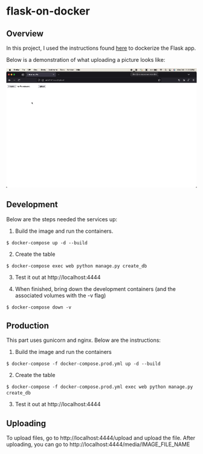 # flask-on-docker

## Overview
In this project, I used the instructions found [here](https://testdriven.io/blog/dockerizing-flask-with-postgres-gunicorn-and-nginx/) to dockerize the Flask app.

Below is a demonstration of what uploading a picture looks like:

![Demo GIF](demo.gif)

## Development

Below are the steps needed the services up:

1. Build the image and run the containers.

```
$ docker-compose up -d --build
```

2. Create the table

```
$ docker-compose exec web python manage.py create_db
```

3. Test it out at http://localhost:4444

4. When finished, bring down the development containers (and the associated volumes with the -v flag)

```
$ docker-compose down -v
```

## Production

This part uses gunicorn and nginx. Below are the instructions:

1. Build the image and run the containers

```
$ docker-compose -f docker-compose.prod.yml up -d --build
```

2. Create the table

```
$ docker-compose -f docker-compose.prod.yml exec web python manage.py create_db
```

3. Test it out at http://localhost:4444

## Uploading

To upload files, go to http://localhost:4444/upload and upload the file.
After uploading, you can go to http://localhost:4444/media/IMAGE_FILE_NAME 

